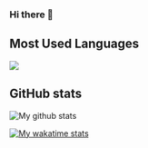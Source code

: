 ### Hi there 👋

## Most Used Languages
<img align="center" src="https://github-readme-stats.vercel.app/api/top-langs/?username=elvendor&langs_count=8" />

## GitHub stats
<img align="center" src="https://github-readme-stats.vercel.app/api?username=elvendor&show_icons=true&line_height=27&include_all_commits=true" alt="My github stats" />

[![My wakatime stats](https://github-readme-stats.vercel.app/api/wakatime?username=elvendor)]()

